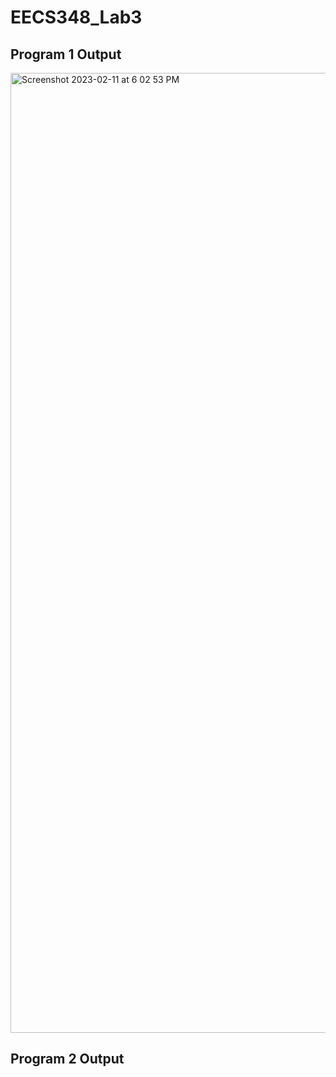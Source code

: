 # EECS348_Lab3

## Program 1 Output
<img width="1536" alt="Screenshot 2023-02-11 at 6 02 53 PM" src="https://user-images.githubusercontent.com/103292964/218286249-7a3a4a41-2e84-4985-b5de-62fd9556d782.png">

## Program 2 Output
